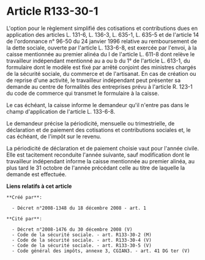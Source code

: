 # Article R133-30-1

L'option pour le règlement simplifié des cotisations et contributions dues en application des articles L. 131-6, L. 136-3, L.
635-1, L. 635-5 et de l'article 14 de l'ordonnance n° 96-50 du 24 janvier 1996 relative au remboursement de la dette sociale,
ouverte par l'article L. 133-6-8, est exercée par l'envoi, à la caisse mentionnée au premier alinéa du I de l'article L.
611-8 dont relève le travailleur indépendant mentionné au a ou b du 1° de l'article L. 613-1, du formulaire dont le modèle
est fixé par arrêté conjoint des ministres chargés de la sécurité sociale, du commerce et de l'artisanat. En cas de création
ou de reprise d'une activité, le travailleur indépendant peut présenter sa demande au centre de formalités des entreprises
prévu à l'article R. 123-1 du code de commerce qui transmet le formulaire à la caisse. 

Le cas échéant, la caisse informe le demandeur qu'il n'entre pas dans le champ d'application de l'article L. 133-6-8. 

Le demandeur précise la périodicité, mensuelle ou trimestrielle, de déclaration et de paiement des cotisations et
contributions sociales et, le cas échéant, de l'impôt sur le revenu. 

La périodicité de déclaration et de paiement choisie vaut pour l'année civile. Elle est tacitement reconduite l'année
suivante, sauf modification dont le travailleur indépendant informe la caisse mentionnée au premier alinéa, au plus tard le
31 octobre de l'année précédant celle au titre de laquelle la demande est effectuée.

**Liens relatifs à cet article**

	**Créé par**:

	  - Décret n°2008-1348 du 18 décembre 2008 - art. 1

	**Cité par**:

	  - Décret n°2008-1476 du 30 décembre 2008 (V)
	  - Code de la sécurité sociale. - art. R133-30-2 (M)
	  - Code de la sécurité sociale. - art. R133-30-4 (V)
	  - Code de la sécurité sociale. - art. R133-30-5 (V)
	  - Code général des impôts, annexe 3, CGIAN3. - art. 41 DG ter (V)
